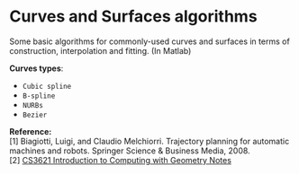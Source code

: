 # Curves and Surfaces algorithms
Some basic algorithms for commonly-used curves and surfaces in terms of construction, interpolation and fitting. (In Matlab)  

**Curves types**:
- `Cubic spline`    
- `B-spline`  
- `NURBs`  
- `Bezier`

**Reference:**  
[1] Biagiotti, Luigi, and Claudio Melchiorri. Trajectory planning for automatic machines and robots. Springer Science & Business Media, 2008.  
[2] [CS3621 Introduction to Computing with Geometry Notes](https://pages.mtu.edu/~shene/COURSES/cs3621/NOTES/)  
